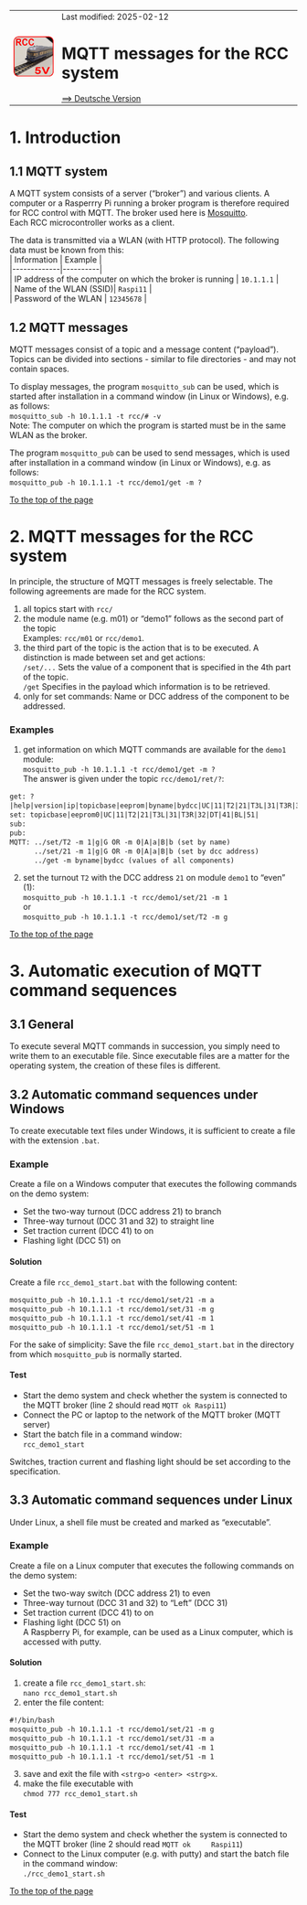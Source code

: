 <table><tr><td><img src="../../images/RCC5V_Logo_96.png"></img></td><td>
Last modified: 2025-02-12 <a name="up"></a><br>   
<h1>MQTT messages for the RCC system</h1>
<a href="LIESMICH.md">==> Deutsche Version</a>&nbsp; &nbsp; &nbsp; 
</td></tr></table>    

# 1. Introduction
## 1.1 MQTT system
A MQTT system consists of a server (“broker”) and various clients. A computer or a Rasperrry Pi running a broker program is therefore required for RCC control with MQTT. The broker used here is [Mosquitto](https://mosquitto.org/).   
Each RCC microcontroller works as a client.   

The data is transmitted via a WLAN (with HTTP protocol). The following data must be known from this:   
| Information | Example |   
|-------------|----------|   
| IP address of the computer on which the broker is running | `10.1.1.1` |   
| Name of the WLAN (SSID)| `Raspi11` |   
| Password of the WLAN | `12345678` |   

## 1.2 MQTT messages
MQTT messages consist of a topic and a message content (“payload”). Topics can be divided into sections - similar to file directories - and may not contain spaces.   

To display messages, the program `mosquitto_sub` can be used, which is started after installation in a command window (in Linux or Windows), e.g. as follows:   
`mosquitto_sub -h 10.1.1.1 -t rcc/# -v`   
Note: The computer on which the program is started must be in the same WLAN as the broker.   

The program `mosquitto_pub` can be used to send messages, which is used after installation in a command window (in Linux or Windows), e.g. as follows:   
`mosquitto_pub -h 10.1.1.1 -t rcc/demo1/get -m ?`   

[To the top of the page](#up)   
<a name="x20"></a>   

# 2. MQTT messages for the RCC system
In principle, the structure of MQTT messages is freely selectable. The following agreements are made for the RCC system.   

1. all topics start with `rcc/`   
2. the module name (e.g. m01) or “demo1” follows as the second part of the topic   
Examples: `rcc/m01` or `rcc/demo1`.   
3. the third part of the topic is the action that is to be executed. A distinction is made between set and get actions:   
`/set/...` Sets the value of a component that is specified in the 4th part of the topic.   
`/get` Specifies in the payload which information is to be retrieved.   
4. only for set commands: Name or DCC address of the component to be addressed.    

### Examples
1. get information on which MQTT commands are available for the `demo1` module:   
`mosquitto_pub -h 10.1.1.1 -t rcc/demo1/get -m ?`   
The answer is given under the topic `rcc/demo1/ret/?`:   
```   
get: ?|help|version|ip|topicbase|eeprom|byname|bydcc|UC|11|T2|21|T3L|31|T3R|32|DT|41|BL|51|
set: topicbase|eeprom0|UC|11|T2|21|T3L|31|T3R|32|DT|41|BL|51|
sub:
pub:
MQTT: ../set/T2 -m 1|g|G OR -m 0|A|a|B|b (set by name)
      ../set/21 -m 1|g|G OR -m 0|A|a|B|b (set by dcc address)
      ../get -m byname|bydcc (values of all components)
```   
2. set the turnout `T2` with the DCC address `21` on module `demo1` to “even” (1):   
`mosquitto_pub -h 10.1.1.1 -t rcc/demo1/set/21 -m 1`   
or   
`mosquitto_pub -h 10.1.1.1 -t rcc/demo1/set/T2 -m g`   

[To the top of the page](#up)   
<a name="x30"></a>   

# 3. Automatic execution of MQTT command sequences
## 3.1 General
To execute several MQTT commands in succession, you simply need to write them to an executable file. Since executable files are a matter for the operating system, the creation of these files is different.   

## 3.2 Automatic command sequences under Windows
To create executable text files under Windows, it is sufficient to create a 
file with the extension `.bat`.   

### Example
Create a file on a Windows computer that executes the following commands on the demo system:   
* Set the two-way turnout (DCC address 21) to branch   
* Three-way turnout (DCC 31 and 32) to straight line   
* Set traction current (DCC 41) to on   
* Flashing light (DCC 51) on   

#### Solution
Create a file `rcc_demo1_start.bat` with the following content:   
```   
mosquitto_pub -h 10.1.1.1 -t rcc/demo1/set/21 -m a
mosquitto_pub -h 10.1.1.1 -t rcc/demo1/set/31 -m g
mosquitto_pub -h 10.1.1.1 -t rcc/demo1/set/41 -m 1
mosquitto_pub -h 10.1.1.1 -t rcc/demo1/set/51 -m 1
```   
For the sake of simplicity: Save the file `rcc_demo1_start.bat` in the directory from which `mosquitto_pub` is normally started.   

#### Test
* Start the demo system and check whether the system is connected to the MQTT broker (line 2 should read `MQTT ok Raspi11`)   
* Connect the PC or laptop to the network of the MQTT broker (MQTT server)   
* Start the batch file in a command window:   
`rcc_demo1_start`   

Switches, traction current and flashing light should be set according to the specification.   

## 3.3 Automatic command sequences under Linux
Under Linux, a shell file must be created and marked as “executable”.   

### Example
Create a file on a Linux computer that executes the following commands on the demo system:   
* Set the two-way switch (DCC address 21) to even   
* Three-way turnout (DCC 31 and 32) to “Left” (DCC 31)   
* Set traction current (DCC 41) to on   
* Flashing light (DCC 51) on   
A Raspberry Pi, for example, can be used as a Linux computer, which is accessed with putty.   

#### Solution
1. create a file `rcc_demo1_start.sh`:   
   `nano rcc_demo1_start.sh`   
2. enter the file content:   
```   
#!/bin/bash
mosquitto_pub -h 10.1.1.1 -t rcc/demo1/set/21 -m g
mosquitto_pub -h 10.1.1.1 -t rcc/demo1/set/31 -m a
mosquitto_pub -h 10.1.1.1 -t rcc/demo1/set/41 -m 1
mosquitto_pub -h 10.1.1.1 -t rcc/demo1/set/51 -m 1
```   
3. save and exit the file with `<strg>o <enter> <strg>x`.   
4. make the file executable with   
   `chmod 777 rcc_demo1_start.sh`   

#### Test
* Start the demo system and check whether the system is connected to the MQTT broker (line 2 should read `MQTT ok     Raspi11`)   
* Connect to the Linux computer (e.g. with putty) and start the batch file in the command window:   
`./rcc_demo1_start.sh`   

[To the top of the page](#up)   